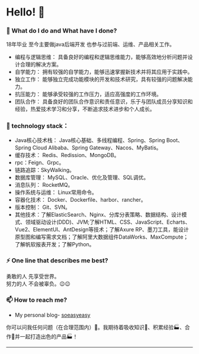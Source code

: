 # Hello! 👋
### 🌱 What do I do and What have I done? 

18年毕业 至今主要做java后端开发 也参与过前端、运维、产品相关工作。

- 编程与逻辑思维： 具备良好的编程和逻辑思维能力，能够高效地分析问题并设计合理的解决方案。
- 自学能力： 拥有较强的自学能力，能够迅速掌握新技术并将其应用于实践中。
- 独立工作： 能够独立完成功能模块的开发和技术研究，具有较强的问题解决能力。
- 抗压能力： 能够承受较强的工作压力，适应高强度的工作环境。
- 团队合作： 具备良好的团队合作意识和责任意识，乐于与团队成员分享知识和经验，热爱技术学习和分享，不断追求技术进步和个人成长。

### 🤔 technology stack：
- Java核心技术栈： Java核心基础、多线程编程、Spring、Spring Boot、Spring Cloud Alibaba、Spring Gateway、Nacos、MyBatis。
- 缓存技术： Redis、Redission、MongoDB。
- rpc：Feign、Grpc。
- 链路追踪：SkyWalking。
- 数据库管理： MySQL、Oracle、优化及管理、SQL调优。
- 消息队列： RocketMQ。
- 操作系统与运维： Linux常用命令。
- 容器化技术： Docker、Dockerfile、harbor、rancher。
- 版本控制： Git、SVN。
- 其他技术：了解ElasticSearch、Nginx、分库分表策略、数据结构、设计模式、领域驱动设计(DDD)、JVM;了解HTML、CSS、JavaScript、Echarts、Vue2、ElementUI、AntDesign等技术；了解Axure RP、墨刀工具，能设计原型图和编写需求文档；了解阿里大数据组件DataWorks、MaxCompute；了解帆软报表开发；了解Python。

### ⚡ One line that describes me best? 
勇敢的人 先享受世界。<br>
努力的人 不会被辜负。😉😉

### 📫 How to reach me?
- My personal blog- [soeasyeasy](https://soeasyeasy.github.io)

你可以问我任何问题（在合理范围内）💬。我期待着吸收知识🧠、积累经验🏭、合作🤝并一起打造出色的产品🏭！

***



<!--
**garimasingh128/garimasingh128** is a ✨ _special_ ✨ repository because its `README.md` (this file) appears on your GitHub profile.

Here are some ideas to get you started:

- 🔭 I’m currently working on ...
- 🌱 I’m currently learning ...
- 👯 I’m looking to collaborate on ...
- 🤔 I’m looking for help with ...
- 💬 Ask me about ...
- 📫 How to reach me: ...
- 😄 Pronouns: ...
- ⚡ Fun fact: ...
-->
